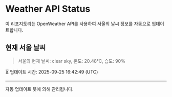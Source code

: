 
# Weather API Status

이 리포지토리는 OpenWeather API를 사용하여 서울의 날씨 정보를 자동으로 업데이트합니다.

## 현재 서울 날씨
> 서울의 현재 날씨: clear sky, 온도: 20.48°C, 습도: 90%

⏳ 업데이트 시간: 2025-09-25 16:42:49 (UTC)

---
자동 업데이트 봇에 의해 관리됩니다.
